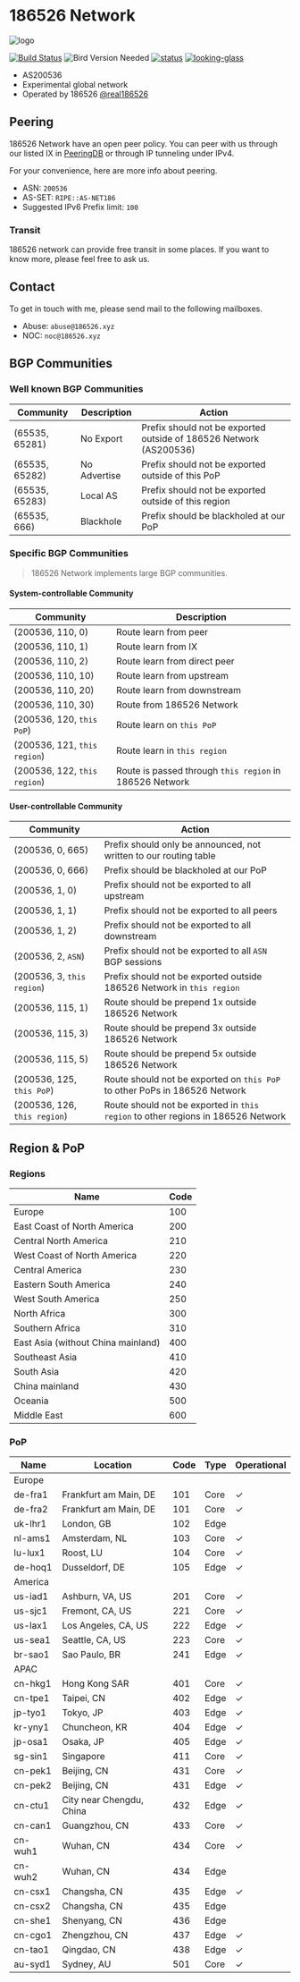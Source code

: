 # 186526 Network

![logo](https://git.186526.xyz/186526/net186-config/raw/branch/main/logo/dark.svg)

[![Build Status](https://ci.186526.xyz/api/badges/186526/net186-config/status.svg)](https://ci.186526.xyz/186526/net186-config)
![Bird Version Needed](https://img.shields.io/badge/bird-%3E%3D%202.0.8-blue)
[![status](https://img.shields.io/badge/status-operational-sucess)](https://net.status.186526.eu.org/)
[![looking-glass](https://img.shields.io/badge/looking%20glass-available%20at%20lg.186526.net-blue)](https://lg.186526.net/)

- AS200536
- Experimental global network
- Operated by 186526 [@real186526](https://t.me/real186526)

## Peering

186526 Network have an open peer policy. You can peer with us through our listed IX in [PeeringDB](https://www.peeringdb.com/net/31778) or through IP tunneling under IPv4.

For your convenience, here are more info about peering.

- ASN: `200536`
- AS-SET: `RIPE::AS-NET186`
- Suggested IPv6 Prefix limit: `100`

### Transit

186526 network can provide free transit in some places. If you want to know more, please feel free to ask us.

## Contact

To get in touch with me, please send mail to the following mailboxes.

- Abuse: `abuse@186526.xyz`
- NOC: `noc@186526.xyz`

## BGP Communities

### Well known BGP Communities

| Community      | Description  | Action                                                             |
| -------------- | ------------ | ------------------------------------------------------------------ |
| (65535, 65281) | No Export    | Prefix should not be exported outside of 186526 Network (AS200536) |
| (65535, 65282) | No Advertise | Prefix should not be exported outside of this PoP                  |
| (65535, 65283) | Local AS     | Prefix should not be exported outside of this region               |
| (65535, 666)   | Blackhole    | Prefix should be blackholed at our PoP                             |

### Specific BGP Communities

> 186526 Network implements large BGP communities.

#### System-controllable Community

| Community                    | Description                                             |
| ---------------------------- | ------------------------------------------------------- |
| (200536, 110, 0)             | Route learn from peer                                   |
| (200536, 110, 1)             | Route learn from IX                                     |
| (200536, 110, 2)             | Route learn from direct peer                            |
| (200536, 110, 10)            | Route learn from upstream                               |
| (200536, 110, 20)            | Route learn from downstream                             |
| (200536, 110, 30)            | Route from 186526 Network                               |
| (200536, 120, `this PoP`)    | Route learn on `this PoP`                               |
| (200536, 121, `this region`) | Route learn in `this region`                            |
| (200536, 122, `this region`) | Route is passed through `this region` in 186526 Network |

#### User-controllable Community

| Community                    | Action                                                                           |
| ---------------------------- | -------------------------------------------------------------------------------- |
| (200536, 0, 665)             | Prefix should only be announced, not written to our routing table                |
| (200536, 0, 666)             | Prefix should be blackholed at our PoP                                           |
| (200536, 1, 0)               | Prefix should not be exported to all upstream                                    |
| (200536, 1, 1)               | Prefix should not be exported to all peers                                       |
| (200536, 1, 2)               | Prefix should not be exported to all downstream                                  |
| (200536, 2, `ASN`)           | Prefix should not be exported to all `ASN` BGP sessions                          |
| (200536, 3, `this region`)   | Prefix should not be exported outside 186526 Network in `this region`            |
| (200536, 115, 1)             | Route should be prepend 1x outside 186526 Network                                |
| (200536, 115, 3)             | Route should be prepend 3x outside 186526 Network                                |
| (200536, 115, 5)             | Route should be prepend 5x outside 186526 Network                                |
| (200536, 125, `this PoP`)    | Route should not be exported on `this PoP` to other PoPs in 186526 Network       |
| (200536, 126, `this region`) | Route should not be exported in `this region` to other regions in 186526 Network |

## Region & PoP

### Regions

| Name                               | Code |
| ---------------------------------- | ---- |
| Europe                             | 100  |
| East Coast of North America        | 200  |
| Central North America              | 210  |
| West Coast of North America        | 220  |
| Central America                    | 230  |
| Eastern South America              | 240  |
| West South America                 | 250  |
| North Africa                       | 300  |
| Southern Africa                    | 310  |
| East Asia (without China mainland) | 400  |
| Southeast Asia                     | 410  |
| South Asia                         | 420  |
| China mainland                     | 430  |
| Oceania                            | 500  |
| Middle East                        | 600  |

### PoP

| Name    | Location                 | Code | Type | Operational |
| ------- | ------------------------ | ---- | ---- | ----------- |
| Europe  |
| de-fra1 | Frankfurt am Main, DE    | 101  | Core | ✓           |
| de-fra2 | Frankfurt am Main, DE    | 101  | Core | ✓           |
| uk-lhr1 | London, GB               | 102  | Edge |
| nl-ams1 | Amsterdam, NL            | 103  | Core | ✓           |
| lu-lux1 | Roost, LU                | 104  | Core | ✓           |
| de-hoq1 | Dusseldorf, DE           | 105  | Edge | ✓           |
| America |
| us-iad1 | Ashburn, VA, US          | 201  | Core | ✓           |
| us-sjc1 | Fremont, CA, US          | 221  | Core | ✓           |
| us-lax1 | Los Angeles, CA, US      | 222  | Edge | ✓           |
| us-sea1 | Seattle, CA, US          | 223  | Core | ✓           |
| br-sao1 | Sao Paulo, BR            | 241  | Edge | ✓           |
| APAC    |
| cn-hkg1 | Hong Kong SAR            | 401  | Core | ✓           |
| cn-tpe1 | Taipei, CN               | 402  | Edge | ✓           |
| jp-tyo1 | Tokyo, JP                | 403  | Edge | ✓           |
| kr-yny1 | Chuncheon, KR            | 404  | Edge | ✓           |
| jp-osa1 | Osaka, JP                | 405  | Edge | ✓           |
| sg-sin1 | Singapore                | 411  | Core | ✓           |
| cn-pek1 | Beijing, CN              | 431  | Core | ✓           |
| cn-pek2 | Beijing, CN              | 431  | Edge | ✓           |
| cn-ctu1 | City near Chengdu, China | 432  | Edge | ✓           |
| cn-can1 | Guangzhou, CN            | 433  | Core | ✓           |
| cn-wuh1 | Wuhan, CN                | 434  | Core | ✓           |
| cn-wuh2 | Wuhan, CN                | 434  | Edge |
| cn-csx1 | Changsha, CN             | 435  | Edge | ✓           |
| cn-csx2 | Changsha, CN             | 435  | Edge |
| cn-she1 | Shenyang, CN             | 436  | Edge |
| cn-cgo1 | Zhengzhou, CN            | 437  | Edge | ✓           |
| cn-tao1 | Qingdao, CN              | 438  | Edge | ✓           |
| au-syd1 | Sydney, AU               | 501  | Core | ✓           |
